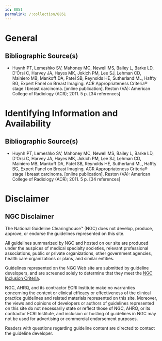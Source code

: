 ```yaml
---
id: 8851
permalink: /:collection/8851
---
```


# General

## Bibliographic Source(s)

- Huynh PT, Lemeshko SV, Mahoney MC, Newell MS, Bailey L, Barke LD, D'Orsi C, Harvey JA, Hayes MK, Jokich PM, Lee SJ, Lehman CD, Mainiero MB, Mankoff DA, Patel SB, Reynolds HE, Sutherland ML, Haffty BG, Expert Panel on Breast Imaging. ACR Appropriateness Criteria® stage I breast carcinoma. [online publication]. Reston (VA): American College of Radiology (ACR); 2011. 5 p. [34 references]

# Identifying Information and Availability

## Bibliographic Source(s)

- Huynh PT, Lemeshko SV, Mahoney MC, Newell MS, Bailey L, Barke LD, D'Orsi C, Harvey JA, Hayes MK, Jokich PM, Lee SJ, Lehman CD, Mainiero MB, Mankoff DA, Patel SB, Reynolds HE, Sutherland ML, Haffty BG, Expert Panel on Breast Imaging. ACR Appropriateness Criteria® stage I breast carcinoma. [online publication]. Reston (VA): American College of Radiology (ACR); 2011. 5 p. [34 references]

# Disclaimer

## NGC Disclaimer

The National Guideline Clearinghouse™ (NGC) does not develop, produce, approve, or endorse the guidelines represented on this site.

All guidelines summarized by NGC and hosted on our site are produced under the auspices of medical specialty societies, relevant professional associations, public or private organizations, other government agencies, health care organizations or plans, and similar entities.

Guidelines represented on the NGC Web site are submitted by guideline developers, and are screened solely to determine that they meet the [NGC Inclusion Criteria](/help-and-about/summaries/inclusion-criteria).

NGC, AHRQ, and its contractor ECRI Institute make no warranties concerning the content or clinical efficacy or effectiveness of the clinical practice guidelines and related materials represented on this site. Moreover, the views and opinions of developers or authors of guidelines represented on this site do not necessarily state or reflect those of NGC, AHRQ, or its contractor ECRI Institute, and inclusion or hosting of guidelines in NGC may not be used for advertising or commercial endorsement purposes.

Readers with questions regarding guideline content are directed to contact the guideline developer.

